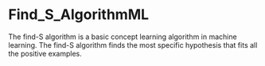 # Find_S_AlgorithmML
The find-S algorithm is a basic concept learning algorithm in machine learning. The find-S algorithm finds the most specific hypothesis that fits all the positive examples.

